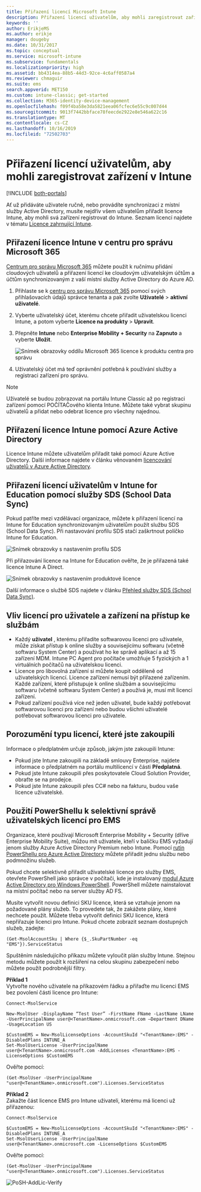 ```yaml
---
title: Přiřazení licencí Microsoft Intune
description: Přiřazení licencí uživatelům, aby mohli zaregistrovat zařízení v Intune
keywords: ''
author: ErikjeMS
ms.author: erikje
manager: dougeby
ms.date: 10/31/2017
ms.topic: conceptual
ms.service: microsoft-intune
ms.subservice: fundamentals
ms.localizationpriority: high
ms.assetid: bb4314ea-88b5-44d3-92ce-4c6aff0587a4
ms.reviewer: chmaguir
ms.suite: ems
search.appverid: MET150
ms.custom: intune-classic; get-started
ms.collection: M365-identity-device-management
ms.openlocfilehash: f09f4ba58e3da5821eea06fcfec6e55c9c007d44
ms.sourcegitcommit: 9013f7442bbface78feecde2922e8e546a622c16
ms.translationtype: MT
ms.contentlocale: cs-CZ
ms.lasthandoff: 10/16/2019
ms.locfileid: "72502703"
---
```

# <a name="assign-licenses-to-users-so-they-can-enroll-devices-in-intune"></a>Přiřazení licencí uživatelům, aby mohli zaregistrovat zařízení v Intune

[!INCLUDE [both-portals](../../intune-classic/includes/note-for-both-portals.md)]

Ať už přidáváte uživatele ručně, nebo provádíte synchronizaci z místní služby Active Directory, musíte nejdřív všem uživatelům přiřadit licence Intune, aby mohli svá zařízení registrovat do Intune. Seznam licencí najdete v tématu [Licence zahrnující Intune](../licenses.md).

## <a name="assign-an-intune-license-in-the-microsoft-365-admin-center"></a>Přiřazení licence Intune v centru pro správu Microsoft 365

[Centrum pro správu Microsoft 365](http://go.microsoft.com/fwlink/p/?LinkId=698854) můžete použít k ručnímu přidání cloudových uživatelů a přiřazení licencí ke cloudovým uživatelským účtům a účtům synchronizovaným z vaší místní služby Active Directory do Azure AD.

1. Přihlaste se k [centru pro správu Microsoft 365](http://go.microsoft.com/fwlink/p/?LinkId=698854) pomocí svých přihlašovacích údajů správce tenanta a pak zvolte **Uživatelé** > **aktivní uživatelé**.

2. Vyberte uživatelský účet, kterému chcete přiřadit uživatelskou licenci Intune, a potom vyberte **Licence na produkty** > **Upravit**.

3. Přepněte **Intune** nebo **Enterprise Mobility + Security** na **Zapnuto** a vyberte **Uložit**.

   ![Snímek obrazovky oddílu Microsoft 365 licence k produktu centra pro správu](./media/licenses-assign/office-assign-license.png)

4. Uživatelský účet má teď oprávnění potřebná k používání služby a registraci zařízení pro správu.

> [!NOTE]
> Uživatelé se budou zobrazovat na portálu Intune Classic až po registraci zařízení pomocí POČÍTAČového klienta Intune. Můžete také vybrat skupinu uživatelů a přidat nebo odebrat licence pro všechny najednou.

## <a name="assign-an-intune-license-by-using-azure-active-directory"></a>Přiřazení licence Intune pomocí Azure Active Directory

Licence Intune můžete uživatelům přiřadit také pomocí Azure Active Directory. Další informace najdete v článku věnovaném [licencování uživatelů v Azure Active Directory](https://docs.microsoft.com/azure/active-directory/active-directory-licensing-group-assignment-azure-portal). 

## <a name="use-school-data-sync-to-assign-licenses-to-users-in-intune-for-education"></a>Přiřazení licencí uživatelům v Intune for Education pomocí služby SDS (School Data Sync)
Pokud patříte mezi vzdělávací organizace, můžete k přiřazení licencí na Intune for Education synchronizovaným uživatelům použít službu SDS (School Data Sync). Při nastavování profilu SDS stačí zaškrtnout políčko Intune for Education.  

![Snímek obrazovky s nastavením profilu SDS](./media/licenses-assign/i4e-sds-profile-setup-setting.png)

Při přiřazování licence na Intune for Education ověřte, že je přiřazená také licence Intune A Direct.

![Snímek obrazovky s nastavením produktové licence](./media/licenses-assign/i4e-set-licenses.png)

Další informace o službě SDS najdete v článku [Přehled služby SDS (School Data Sync)](https://support.office.com/article/Overview-of-School-Data-Sync-and-Classroom-f3d1147b-4ade-4905-8518-508e729f2e91).

## <a name="how-user-and-device-licenses-affect-access-to-services"></a>Vliv licencí pro uživatele a zařízení na přístup ke službám
* Každý **uživatel** , kterému přiřadíte softwarovou licenci pro uživatele, může získat přístup k online služby a souvisejícímu softwaru (včetně softwaru System Center) a používat ho ke správě aplikací a až 15 zařízení MDM. Intune PC Agent pro počítače umožňuje 5 fyzických a 1 virtuálních počítačů na uživatelskou licenci.
* Licence pro libovolná zařízení si můžete koupit odděleně od uživatelských licencí. Licence zařízení nemusí být přiřazené zařízením. Každé zařízení, které přistupuje k online službám a souvisejícímu softwaru (včetně softwaru System Center) a používá je, musí mít licenci zařízení.
* Pokud zařízení používá více než jeden uživatel, bude každý potřebovat softwarovou licenci pro zařízení nebo budou všichni uživatelé potřebovat softwarovou licenci pro uživatele.

## <a name="understanding-the-type-of-licenses-you-have-purchased"></a>Porozumění typu licencí, které jste zakoupili

Informace o předplatném určuje způsob, jakým jste zakoupili Intune:

- Pokud jste Intune zakoupili na základě smlouvy Enterprise, najdete informace o předplatném na portálu multilicencí v části **Předplatná**.
- Pokud jste Intune zakoupili přes poskytovatele Cloud Solution Provider, obraťte se na prodejce.
- Pokud jste Intune zakoupili přes CC# nebo na fakturu, budou vaše licence uživatelské.




## <a name="use-powershell-to-selectively-manage-ems-user-licenses"></a>Použití PowerShellu k selektivní správě uživatelských licencí pro EMS
Organizace, které používají Microsoft Enterprise Mobility + Security (dříve Enterprise Mobility Suite), můžou mít uživatele, kteří v balíčku EMS vyžadují jenom služby Azure Active Directory Premium nebo Intune. Pomocí [rutin PowerShellu pro Azure Active Directory](https://msdn.microsoft.com/library/jj151815.aspx) můžete přiřadit jednu službu nebo podmnožinu služeb.

Pokud chcete selektivně přiřadit uživatelské licence pro služby EMS, otevřete PowerShell jako správce v počítači, kde je instalovaný [modul Azure Active Directory pro Windows PowerShell](https://msdn.microsoft.com/library/jj151815.aspx#bkmk_installmodule). PowerShell můžete nainstalovat na místní počítač nebo na server služby AD FS.

Musíte vytvořit novou definici SKU licence, která se vztahuje jenom na požadované plány služeb. To provedete tak, že zakážete plány, které nechcete použít. Můžete třeba vytvořit definici SKU licence, která nepřiřazuje licenci pro Intune. Pokud chcete zobrazit seznam dostupných služeb, zadejte:

    (Get-MsolAccountSku | Where {$_.SkuPartNumber -eq "EMS"}).ServiceStatus

Spuštěním následujícího příkazu můžete vyloučit plán služby Intune. Stejnou metodu můžete použít k rozšíření na celou skupinu zabezpečení nebo můžete použít podrobnější filtry.

**Příklad 1**<br>
Vytvořte nového uživatele na příkazovém řádku a přiřaďte mu licenci EMS bez povolení části licence pro Intune:

    Connect-MsolService

    New-MsolUser -DisplayName “Test User” -FirstName FName -LastName LName -UserPrincipalName user@<TenantName>.onmicrosoft.com –Department DName -UsageLocation US

    $CustomEMS = New-MsolLicenseOptions -AccountSkuId "<TenantName>:EMS" -DisabledPlans INTUNE_A
    Set-MsolUserLicense -UserPrincipalName user@<TenantName>.onmicrosoft.com -AddLicenses <TenantName>:EMS -LicenseOptions $CustomEMS


Ověřte pomocí:

    (Get-MsolUser -UserPrincipalName "user@<TenantName>.onmicrosoft.com").Licenses.ServiceStatus

**Příklad 2**<br>
Zakažte část licence EMS pro Intune uživateli, kterému má licenci už přiřazenou:

    Connect-MsolService

    $CustomEMS = New-MsolLicenseOptions -AccountSkuId "<TenantName>:EMS" -DisabledPlans INTUNE_A
    Set-MsolUserLicense -UserPrincipalName user@<TenantName>.onmicrosoft.com -LicenseOptions $CustomEMS

Ověřte pomocí:

    (Get-MsolUser -UserPrincipalName "user@<TenantName>.onmicrosoft.com").Licenses.ServiceStatus

![PoSH-AddLic-Verify](./media/licenses-assign/posh-addlic-verify.png)
